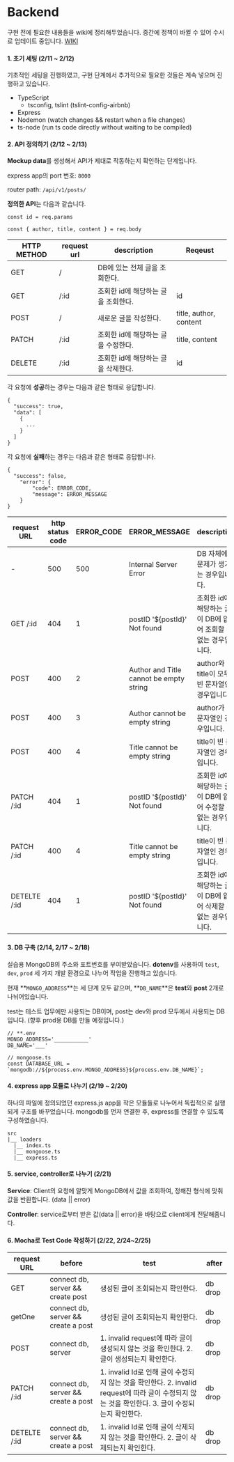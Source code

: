 # Backend

구현 전에 필요한 내용들을 wiki에 정리해두었습니다. 중간에 정책이 바뀔 수 있어 수시로 업데이트 중입니다. [WIKI](https://wiki.ncsoft.com/pages/viewpage.action?pageId=269737099)



#### 1. 초기 세팅 (2/11 ~ 2/12)

기초적인 세팅을 진행하였고, 구현 단계에서 추가적으로 필요한 것들은 계속 넣으며 진행하고 있습니다.

- TypeScript
  - tsconfig, tslint (tslint-config-airbnb)
- Express
- Nodemon (watch changes && restart when a file changes)
- ts-node (run ts code directly without waiting to be compiled)



#### 2. API 정의하기 (2/12 ~ 2/13)

**Mockup data**를 생성해서 API가 제대로 작동하는지 확인하는 단계입니다.

express app의 port 번호: `8000`

router path: `/api/v1/posts/`



**정의한 API**는 다음과 같습니다.

`const id = req.params`

`const { author, title, content } = req.body`

| HTTP METHOD | request url | description           | Reqeust                |
| ----------- | ----------- | --------------------- | ---------------------- |
| GET         | /           | DB에 있는 전체 글을 조회한다.    |                        |
| GET         | /:id        | 조회한 id에 해당하는 글을 조회한다. | id                     |
| POST        | /           | 새로운 글을 작성한다.          | title, author, content |
| PATCH       | /:id        | 조회한 id에 해당하는 글을 수정한다. | title, content         |
| DELETE      | /:id        | 조회한 id에 해당하는 글을 삭제한다. | id                     |



각 요청에 **성공**하는 경우는 다음과 같은 형태로 응답합니다.

```
{
  "success": true,
  "data": [
    {
      ...
    }
  ]
}
```

각 요청에 **실패**하는 경우는 다음과 같은 형태로 응답합니다.

```
{
  "success": false,
    "error": {
        "code": ERROR_CODE,
        "message": ERROR_MESSAGE
    }
}
```


| request URL  | http status code | ERROR_CODE | ERROR_MESSAGE                           | description                            |
| ------------ | ---------------- | ---------- | --------------------------------------- | -------------------------------------- |
| -            | 500              | 500        | Internal Server Error                   | DB 자체에 문제가 생기는 경우입니다.                  |
| GET /:id     | 404              | 1          | postID '${postId}' Not found            | 조회한 id에 해당하는 글이 DB에 없어 조회할 수 없는 경우입니다. |
| POST         | 400              | 2          | Author and Title cannot be empty string | author와 title이 모두 빈 문자열인 경우입니다.        |
| POST         | 400              | 3          | Author cannot be empty string           | author가 빈 문자열인 경우입니다.                  |
| POST         | 400              | 4          | Title cannot be empty string            | title이 빈 문자열인 경우입니다.                   |
| PATCH /:id   | 404              | 1          | postID '${postId}' Not found            | 조회한 id에 해당하는 글이 DB에 없어 수정할 수 없는 경우입니다. |
| PATCH /:id   | 400              | 4          | Title cannot be empty string            | title이 빈 문자열인 경우입니다.                   |
| DETELTE /:id | 404              | 1          | postID '${postId}' Not found            | 조회한 id에 해당하는 글이 DB에 없어 삭제할 수 없는 경우입니다. |



#### 3. DB 구축 (2/14, 2/17 ~ 2/18)

실습용 MongoDB의 주소와 포트번호를 부여받았습니다. **dotenv**를 사용하여 `test`, `dev`, `prod` 세 가지 개발 환경으로 나누어 작업을 진행하고 있습니다.

현재 **`MONGO_ADDRESS`**는 세 단계 모두 같으며, **`DB_NAME`**은 **test**와 **post** 2개로 나뉘어있습니다.

test는 테스트 업무에만 사용되는 DB이며, post는 dev와 prod 모두에서 사용되는 DB입니다. (향후 prod용 DB를 만들 예정입니다.)

```
// **.env
MONGO_ADDRESS='___________'
DB_NAME='___'

// mongoose.ts
const DATABASE_URL = `mongodb://${process.env.MONGO_ADDRESS}${process.env.DB_NAME}`;
```



#### 4. express app 모듈로 나누기 (2/19 ~ 2/20)

하나의 파일에 정의되었던 express.js app을 작은 모듈들로 나누어서 독립적으로 실행되게 구조를 바꾸었습니다. mongodb를 먼저 연결한 후, express를 연결할 수 있도록 구성하였습니다.

```
src
|__ loaders
  |__ index.ts
  |__ mongoose.ts
  |__ express.ts
```



#### 5. service, controller로 나누기 (2/21)

**Service**: Client의 요청에 알맞게 MongoDB에서 값을 조회하여, 정해진 형식에 맞춰 값을 반환합니다. (data || error)

**Controller**: service로부터 받은 값(data || error)을 바탕으로 client에게 전달해줍니다.



#### 6. Mocha로 Test Code 작성하기 (2/22, 2/24~2/25)

| request URL  | before                               | test                                                                                               | after   |
| ------------ | ------------------------------------ | -------------------------------------------------------------------------------------------------- | ------- |
| GET          | connect db, server && create post    | 생성된 글이 조회되는지 확인한다.                                                                                 | db drop |
| getOne       | connect db, server  && create a post | 생성된 글이 조회되는지 확인한다.                                                                                 | db drop |
| POST         | connect db, server                   | 1. invalid request에 따라 글이 생성되지 않는 것을 확인한다. 2. 글이 생성되는지 확인한다.                                       | db drop |
| PATCH /:id   | connect db, server && create a post  | 1. invalid Id로 인해 글이 수정되지 않는 것을 확인한다. 2. invalid request에 따라 글이 수정되지 않는 것을 확인한다. 3. 글이 수정되는지 확인한다. | db drop |
| DETELTE /:id | connect db, server && create a post  | 1. invalid Id로 인해 글이 삭제되지 않는 것을 확인한다. 2. 글이 삭제되는지 확인한다.                                            | db drop |
